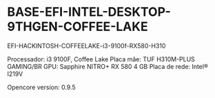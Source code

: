 # BASE-EFI-INTEL-DESKTOP-9THGEN-COFFEE-LAKE
EFI-HACKINTOSH-COFFEELAKE-i3-9100f-RX580-H310

Processador: i3 9100F, Coffee Lake
Placa mãe: TUF H310M-PLUS GAMING/BR
GPU: Sapphire NITRO+ RX 580 4 GB
Placa de rede: Intel® I219V

Opencore version: 0.9.5

